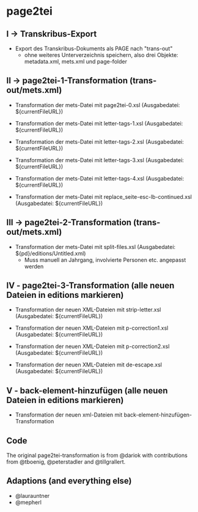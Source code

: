 # page2tei

## I -> Transkribus-Export

- Export des Transkribus-Dokuments als PAGE nach "trans-out"
    - ohne weiteres Unterverzeichnis speichern, also drei Objekte: metadata.xml, mets.xml und page-folder

## II -> page2tei-1-Transformation (trans-out/mets.xml)

- Transformation der mets-Datei mit page2tei-0.xsl (Ausgabedatei: ${currentFileURL})

- Transformation der mets-Datei mit letter-tags-1.xsl (Ausgabedatei: ${currentFileURL})

- Transformation der mets-Datei mit letter-tags-2.xsl (Ausgabedatei: ${currentFileURL})

- Transformation der mets-Datei mit letter-tags-3.xsl (Ausgabedatei: ${currentFileURL})

- Transformation der mets-Datei mit letter-tags-4.xsl (Ausgabedatei: ${currentFileURL})

- Transformation der mets-Datei mit replace_seite-esc-lb-continued.xsl (Ausgabedatei: ${currentFileURL})

## III -> page2tei-2-Transformation (trans-out/mets.xml)

- Transformation der mets-Datei mit split-files.xsl (Ausgabedatei: ${pd}/editions/Untitled.xml)
    - Muss manuell an Jahrgang, involvierte Personen etc. angepasst werden

## IV - page2tei-3-Transformation (alle neuen Dateien in editions markieren)

- Transformation der neuen XML-Dateien mit strip-letter.xsl (Ausgabedatei: ${currentFileURL})

- Transformation der neuen XML-Dateien mit p-correction1.xsl (Ausgabedatei: ${currentFileURL})

- Transformation der neuen XML-Dateien mit p-correction2.xsl (Ausgabedatei: ${currentFileURL})

- Transformation der neuen XML-Dateien mit de-escape.xsl (Ausgabedatei: ${currentFileURL})

## V - back-element-hinzufügen (alle neuen Dateien in editions markieren)

- Transformation der neuen xml-Dateien mit back-element-hinzufügen-Transformation

## Code

The original page2tei-transformation is from @dariok with contributions from @tboenig, @peterstadler and @tillgrallert.

## Adaptions (and everything else)
- @laurauntner
- @mepherl
